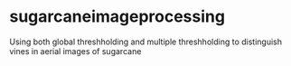 # sugarcaneimageprocessing
Using both global threshholding and multiple threshholding to distinguish vines in aerial images of sugarcane
